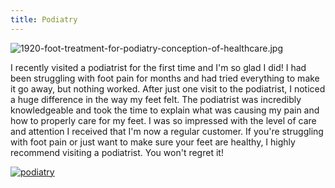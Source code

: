 ```yaml
---
title: Podiatry
---
```


![1920-foot-treatment-for-podiatry-conception-of-healthcare.jpg](/1920-foot-treatment-for-podiatry-conception-of-healthcare.jpg)

I recently visited a podiatrist for the first time and I'm so glad I did! I had been struggling with foot pain for months and had tried everything to make it go away, but nothing worked. After just one visit to the podiatrist, I noticed a huge difference in the way my feet felt. The podiatrist was incredibly knowledgeable and took the time to explain what was causing my pain and how to properly care for my feet. I was so impressed with the level of care and attention I received that I'm now a regular customer. If you're struggling with foot pain or just want to make sure your feet are healthy, I highly recommend visiting a podiatrist. You won't regret it!

[![podiatry](<https://dabuttonfactory.com/button.png?t=CHECK+SERVICE&f=Noto+Sans-Bold&ts=26&tc=fff&hp=45&vp=20&c=11&bgt=unicolored&bgc=4bd42f>)](<https://londonexpertfinder.com/link>)